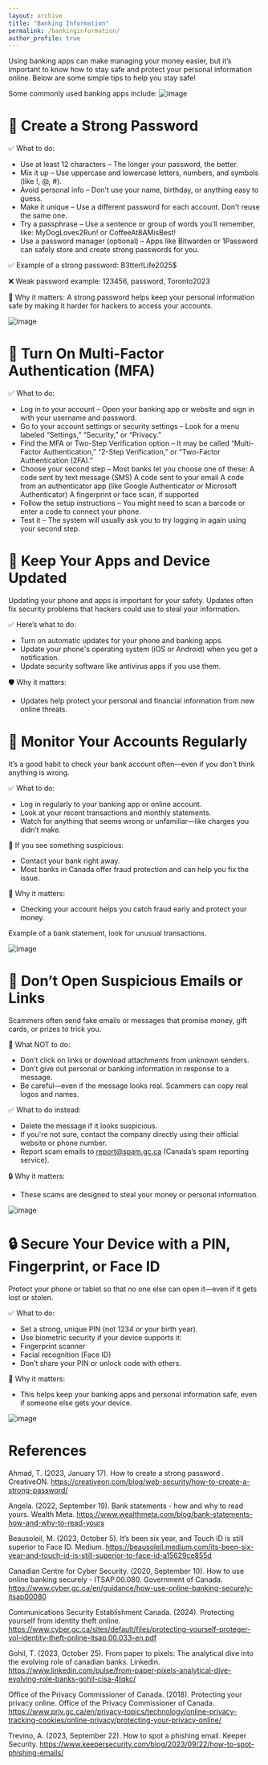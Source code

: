```yaml
---
layout: archive
title: "Banking Information"
permalink: /bankinginformation/
author_profile: true
---
```


Using banking apps can make managing your money easier, but it’s important to know how to stay safe and protect your personal information online. Below are some simple tips to help you stay safe!

Some commonly used banking apps include:
![image](https://github.com/user-attachments/assets/0bd7268b-302e-4a51-8bea-e66232e2180a)

# 🔐 **Create a Strong Password**

✅ What to do:
- Use at least 12 characters
– The longer your password, the better.
- Mix it up
– Use uppercase and lowercase letters, numbers, and symbols (like !, @, #).
- Avoid personal info
– Don’t use your name, birthday, or anything easy to guess.
- Make it unique
– Use a different password for each account. Don’t reuse the same one.
- Try a passphrase
– Use a sentence or group of words you’ll remember, like:
MyDogLoves2Run! or CoffeeAt8AMisBest!
- Use a password manager (optional)
– Apps like Bitwarden or 1Password can safely store and create strong passwords for you.

✅ Example of a strong password: B3tter!Life2025$

❌ Weak password example: 123456, password, Toronto2023

🔐 Why it matters: A strong password helps keep your personal information safe by making it harder for hackers to access your accounts.

![image](https://github.com/user-attachments/assets/302e4c5e-86f0-4a9c-b33f-b4a59516901f)

# 🔐 **Turn On Multi-Factor Authentication (MFA)**

✅ What to do:
- Log in to your account
– Open your banking app or website and sign in with your username and password.
- Go to your account settings or security settings
– Look for a menu labeled “Settings,” “Security,” or “Privacy.”
- Find the MFA or Two-Step Verification option
– It may be called “Multi-Factor Authentication,” “2-Step Verification,” or “Two-Factor Authentication (2FA).”
- Choose your second step
– Most banks let you choose one of these:
  A code sent by text message (SMS)
  A code sent to your email
  A code from an authenticator app (like Google Authenticator or Microsoft Authenticator)
  A fingerprint or face scan, if supported
- Follow the setup instructions
– You might need to scan a barcode or enter a code to connect your phone.
- Test it
– The system will usually ask you to try logging in again using your second step.

# 📲 **Keep Your Apps and Device Updated**

Updating your phone and apps is important for your safety. Updates often fix security problems that hackers could use to steal your information.

✅ Here’s what to do:
- Turn on automatic updates for your phone and banking apps.
- Update your phone's operating system (iOS or Android) when you get a notification.
- Update security software like antivirus apps if you use them.

🛡️ Why it matters:
- Updates help protect your personal and financial information from new online threats.

# 👀 **Monitor Your Accounts Regularly**

It’s a good habit to check your bank account often—even if you don’t think anything is wrong.

✅ What to do:
- Log in regularly to your banking app or online account.
- Look at your recent transactions and monthly statements.
- Watch for anything that seems wrong or unfamiliar—like charges you didn’t make.

🚨 If you see something suspicious:
- Contact your bank right away.
- Most banks in Canada offer fraud protection and can help you fix the issue.

🔐 Why it matters:
- Checking your account helps you catch fraud early and protect your money.

Example of a bank statement, look for unusual transactions. 

![image](https://github.com/user-attachments/assets/8a0793b7-6283-4abe-bbce-fbf40788127c)


# 📧 **Don’t Open Suspicious Emails or Links**
  
  Scammers often send fake emails or messages that promise money, gift cards, or prizes to trick you.

🚫 What NOT to do:
- Don’t click on links or download attachments from unknown senders.
- Don’t give out personal or banking information in response to a message.
- Be careful—even if the message looks real. Scammers can copy real logos and names.

✅ What to do instead:
- Delete the message if it looks suspicious.
- If you're not sure, contact the company directly using their official website or phone number.
- Report scam emails to report@spam.gc.ca (Canada’s spam reporting service).

🔒 Why it matters:
- These scams are designed to steal your money or personal information.

![image](https://github.com/user-attachments/assets/d7510bcc-f1b2-400c-afef-5ef7ac26bd5b)

# 🔒 Secure Your Device with a PIN, Fingerprint, or Face ID

  Protect your phone or tablet so that no one else can open it—even if it gets lost or stolen.

✅ What to do:
- Set a strong, unique PIN (not 1234 or your birth year).
- Use biometric security if your device supports it:
- Fingerprint scanner
- Facial recognition (Face ID)
- Don’t share your PIN or unlock code with others.

🔐 Why it matters:
- This helps keep your banking apps and personal information safe, even if someone else gets your device.

![image](https://github.com/user-attachments/assets/e9b42a99-35c0-415e-8573-7f2fca6130c3)

# References
Ahmad, T. (2023, January 17). How to create a strong password . CreativeON. https://creativeon.com/blog/web-security/how-to-create-a-strong-password/

Angela. (2022, September 19). Bank statements - how and why to read yours. Wealth Meta. https://www.wealthmeta.com/blog/bank-statements-how-and-why-to-read-yours

Beausoleil, M. (2023, October 5). It’s been six year, and Touch ID is still superior to Face ID. Medium. https://beausoleil.medium.com/its-been-six-year-and-touch-id-is-still-superior-to-face-id-a15629ce855d

Canadian Centre for Cyber Security. (2020, September 10). How to use online banking securely - ITSAP.00.080. Government of Canada. https://www.cyber.gc.ca/en/guidance/how-use-online-banking-securely-itsap00080

Communications Security Establishment Canada. (2024). Protecting yourself from identity theft online. https://www.cyber.gc.ca/sites/default/files/protecting-yourself-proteger-vol-identity-theft-online-itsap.00.033-en.pdf

Gohil, T. (2023, October 25). From paper to pixels: The analytical dive into the evolving role of canadian banks. Linkedin. https://www.linkedin.com/pulse/from-paper-pixels-analytical-dive-evolving-role-banks-gohil-cisa-4tqkc/

Office of the Privacy Commissioner of Canada. (2018). Protecting your privacy online. Office of the Privacy Commissioner of Canada. https://www.priv.gc.ca/en/privacy-topics/technology/online-privacy-tracking-cookies/online-privacy/protecting-your-privacy-online/

Trevino, A. (2023, September 22). How to spot a phishing email. Keeper Security. https://www.keepersecurity.com/blog/2023/09/22/how-to-spot-phishing-emails/
